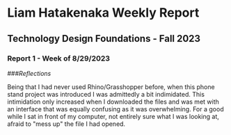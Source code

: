 # Liam Hatakenaka Weekly Report
## Technology Design Foundations - Fall 2023
### Report 1 - Week of 8/29/2023

###_Reflections_

Being that I had never used Rhino/Grasshopper before, when this phone stand project was introduced I was admittedly a bit indimidated. This intimidation only increased when I downloaded the files and was met with an interface that was equally confusing as it was overwhelming. For a good while I sat in front of my computer, not entirely sure what I was looking at, afraid to "mess up" the file I had opened. 
